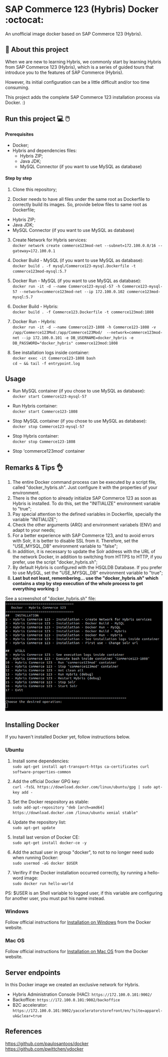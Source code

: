 #  SAP Commerce 123 (Hybris) Docker :octocat:
An unofficial image docker based on SAP Commerce 123 (Hybris).


## :page_with_curl: About this project
When we are new to learning Hybris, we commonly start by learning Hybris from SAP Commerce 123 (Hybris), which is a series of guided tours that introduce you to the features of SAP Commerce (Hybris).

However, its initial configuration can be a little difficult and/or too time consuming.

This project adds the complete SAP Commerce 123 installation process via Docker. :)


## Run this project :computer: :computer_mouse:
#### Prerequisites
- Docker;
- Hybris and dependencies files:
  - Hybris ZIP;
  - Java JDK;
  - MySQL Connector (if you want to use MySQL as database)

#### Step by step

1. Clone this repository;

2. Docker needs to have all files under the same root as Dockerfile to correctly build its images. So, provide below files to same root as Dockerfile;
- Hybris ZIP;
- Java JDK;
- MySQL Connector (if you want to use MySQL as database)

3. Create Network for Hybris services:
<br /> `docker network create commerce123mod-net --subnet=172.100.0.0/16 --gateway=172.100.0.1`

4. Docker Build - MySQL (if you want to use MySQL as database):
<br /> `docker build . -f mysql/Commerce123-mysql.Dockerfile -t commerce123mod-mysql:5.7`

5. Docker Run - MySQL (if you want to use MySQL as database):
<br /> `docker run -it -d --name Commerce123-mysql-57 -h Commerce123-mysql-57 --network=commerce123mod-net --ip 172.100.0.102 commerce123mod-mysql:5.7`

6. Docker Build - Hybris:
<br /> `docker build . -f Commerce123.Dockerfile -t commerce123mod:1808`

7. Docker Run - Hybris:
<br /> `docker run -it -d --name Commerce123-1808 -h Commerce123-1808 -v /app/Commerce123Mod:/app/Commerce123Mod/  --network=commerce123mod-net --ip 172.100.0.101 -e DB_USERNAME=docker_hybris -e DB_PASSWORD="docker_hybris" commerce123mod:1808`

8. See installation logs inside container:
<br /> `docker exec -it Commerce123-1808 bash`
<br /> `cd ~ && tail -f entrypoint.log`


## Usage
- Run MySQL container (if you chose to use MySQL as database):
<br /> `docker start Commerce123-mysql-57`

- Run Hybris container:
<br /> `docker start Commerce123-1808`

- Stop MySQL container (if you chose to use MySQL as database):
<br /> `docker stop Commerce123-mysql-57`

- Stop Hybris container:
<br /> `docker stop Commerce123-1808`



- Stop 'commerce123mod' container


## Remarks & Tips :ok_hand:
1. The entire Docker command process can be executed by a script file, called "docker_hybris.sh". Just configure it with the properties of your environment.
2. There is the option to already initialize SAP Commerce 123 as soon as Hybris is installed. To do this, set the "INITIALIZE" environment variable to "true";
3. Pay special attention to the defined variables in Dockerfile, specially the variable "INITIALIZE";
4. Check the other arguments (ARG) and environment variabels (ENV) and adapt to your needs;
5. For a better experience with SAP Commerce 123, and to avoid errors with Solr, it is better to disable SSL from it. Therefore, set the "USE_MYSQL_DB" environment variable to "false";
6. In addition, it is necessary to update the Solr address with the URL of the network Docker, in addition to switching from HTTPS to HTTP, if you prefer, use the script "docker_hybris.sh";
7. By default Hybris is configured with the HSQLDB Database. If you prefer to use MySQL, set the "USE_MYSQL_DB" environment variable to "true";
8. **Last but not least, remembering... use the "docker_hybris.sh" which contains a step by step execution of the whole process to get everything working :)**

See a screenshot of "docker_hybris.sh" file:
![](resources/docker_hybris_sh_printscreen.png)


## Installing Docker

If you haven't installed Docker yet, follow instructions below.

### Ubuntu

1. Install some dependencies:
<br /> `sudo apt-get install apt-transport-https ca-certificates curl software-properties-common`

2. Add the official Docker GPG key:
<br /> `curl -fsSL https://download.docker.com/linux/ubuntu/gpg | sudo apt-key add -`

3. Set the Docker respository as stable:
<br /> `sudo add-apt-repository "deb [arch=amd64] https://download.docker.com /linux/ubuntu xenial stable"`

4. Update the repository list:
<br /> `sudo apt-get update`

5. Install last version of Docker CE:
<br /> `sudo apt-get install docker-ce -y`

6. Add the actual user in group "docker", to not to no longer need sudo when running Docker:
<br /> `sudo usermod -aG docker $USER`

7. Verifiry if the Docker installation occurred correctly, by running a hello-word image: 
<br /> `sudo docker run hello-world`

PS: $USER is an Shell variable to logged user, if this variable are configuring for another user, you must put his name instead.

### Windows
Follow official instructions for [Installation on Windows](https://docs.docker.com/docker-for-windows/install/) from the Docker website.

### Mac OS
Follow official instructions for [Installation on Mac OS](https://docs.docker.com/docker-for-mac/install/) from the Docker website.

## Server endpoints
In this Docker image we created an exclusive network for Hybris.
- Hybris Administration Console (HAC): `https://172.100.0.101:9002/`
- Backoffice: `https://172.100.0.101:9002/backoffice`
- B2C accelerator: `https://172.100.0.101:9002/yacceleratorstorefront/en/?site=apparel-uk&clear=true`

## References
https://github.com/paulosantoos/docker
<br />https://github.com/pwittchen/ydocker
